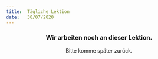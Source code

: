 ```yaml
---
title:  Tägliche Lektion
date:   30/07/2020
---
```


### <center>Wir arbeiten noch an dieser Lektion.</center>
<center>Bitte komme später zurück.</center>